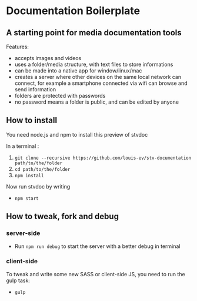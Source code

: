 # Documentation Boilerplate

## A starting point for media documentation tools

Features: 
- accepts images and videos
- uses a folder/media structure, with text files to store informations
- can be made into a native app for window/linux/mac
- creates a server where other devices on the same local network can connect, for example a smartphone connected via wifi can browse and send information
- folders are protected with passwords
- no password means a folder is public, and can be edited by anyone

## How to install

You need node.js and npm to install this preview of stvdoc

In a terminal : 

1. `git clone --recursive https://github.com/louis-ev/stv-documentation path/to/the/folder`
2. `cd path/to/the/folder`
3. `npm install`

Now run stvdoc by writing

* `npm start`

## How to tweak, fork and debug

### server-side

* Run `npm run debug` to start the server with a better debug in terminal

### client-side

To tweak and write some new SASS or client-side JS, you need to run the gulp task:

* `gulp`